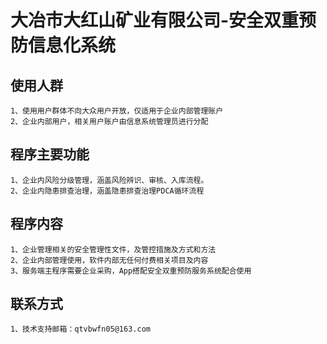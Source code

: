 # 大冶市大红山矿业有限公司-安全双重预防信息化系统

## 使用人群
    1、使用用户群体不向大众用户开放，仅适用于企业内部管理账户
    2、企业内部用户，相关用户账户由信息系统管理员进行分配
   
## 程序主要功能
    1、企业内风险分级管理，涵盖风险辨识、审核、入库流程。
    2、企业内隐患排查治理，涵盖隐患排查治理PDCA循环流程
    
## 程序内容
    1、企业管理相关的安全管理性文件，及管控措施及方式和方法
    2、企业内部管理使用，软件内部无任何付费相关项目及内容
    3、服务端主程序需要企业采购，App搭配安全双重预防服务系统配合使用
    
## 联系方式
    1、技术支持邮箱：qtvbwfn05@163.com
    

